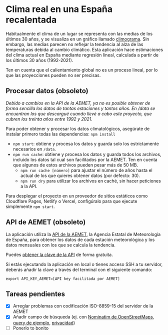 # Clima real en una España recalentada

Habitualmente el clima de un lugar se representa con las medias de los últimos 30 años, y se visualiza en un gráfico llamado [climograma](https://es.wikipedia.org/wiki/Climograma). Sin embargo, las medias parecen no reflejar la tendencia al alza de las temperaturas debida al cambio climático. Esta aplicación hace estimaciones del clima actual en España mediante regresión lineal, calculada a partir de los últimos 30 años (1992-2021).

Ten en cuenta que el calientamiento global no es un proceso lineal, por lo que las proyecciones pueden no ser precisas.

## Procesar datos (obsoleto)

_Debido a cambios en la API de la AEMET, ya no es posible obtener de forma sencilla los datos de tantas estaciones y tantos años. En /data se encuentran los que descargué cuando llevé a cabo este proyecto, que cubren los treinta años entre 1992 y 2021._

Para poder obtener y procesar los datos climatológicos, asegúrate de instalar primero todas las dependencias: `npm install`

- `npm start`: obtiene y procesa los datos y guarda solo los estrictamente necesarios en `/data`.
- `npm run cache`: obtiene y procesa los datos y guarda todos los archivos, incluido los datos tal cual son facilitados por la AEMET. Ten en cuenta que algunos de estos archivos pueden pesar más de 50 MB.
  - `npm run cache [número]` para ajustar el número de años hasta el actual de los que quieres obtener datos (por defecto: 30).
  - `npm run dry` para utilizar los archivos en caché, sin hacer peticiones a la API.

Para desplegar el proyecto en un proveedor de sitios estáticos como Cloudflare Pages, Netlify o Vercel, configúralo para que ejecute simplemente `npm start`.

## API de AEMET (obsoleto)

La aplicación utiliza la [API de la AEMET](https://opendata.aemet.es/centrodedescargas/inicio), la Agencia Estatal de Meteorología de España, para obtener los datos de cada estación meteorológica y los datos mensuales con los que se calcula la tendencia.

Puedes [obtener la clave de la API](https://opendata.aemet.es/centrodedescargas/altaUsuario) de forma gratuita.

Si estás ejecutando la aplicación en local o tienes acceso SSH a tu servidor, deberás añadir la clave a través del terminal con el siguiente comando:

```
export API_KEY_AEMET=[API key facilitada por AEMET]
```

## Tareas pendientes

- [x] Arreglar problemas con codificación ISO-8859-15 del servidor de la AEMET
- [x] Añadir campo de búsqueda (ej. con [Nominatim de OpenStreetMaps](https://nominatim.openstreetmap.org/ui/about.html), [query de ejemplo](https://nominatim.openstreetmap.org/search?q=merida&countrycodes=es&format=json), [privacidad](https://wiki.osmfoundation.org/wiki/Privacy_Policy#Data_we_receive_automatically))
- [ ] Ponerlo to bonito
